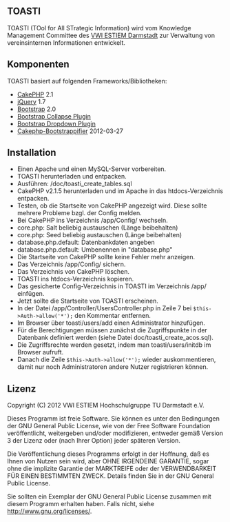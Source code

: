 ﻿TOASTI
----------

TOASTI (TOol for All STrategic Information) wird vom Knowledge Management Committee des [VWI ESTIEM Darmstadt](http://www.vwi.tu-darmstadt.de/) zur Verwaltung von vereinsinternen Informationen entwickelt.


Komponenten
----------

TOASTI basiert auf folgenden Frameworks/Bibliotheken:

* [CakePHP](http://cakephp.org/) 2.1
* [jQuery](http://jquery.com/) 1.7
* [Bootstrap](http://twitter.github.com/bootstrap/) 2.0
* [Bootstrap Collapse Plugin](http://twitter.github.com/bootstrap/javascript.html#collapse)
* [Bootstrap Dropdown Plugin](http://twitter.github.com/bootstrap/javascript.html#dropdowns)
* [Cakephp-Bootstrappifier](https://github.com/mtkocak/Cakephp-Bootstrappifier) 2012-03-27


Installation
----------

- Einen Apache und einen MySQL-Server vorbereiten.
- TOASTI herunterladen und entpacken.
- Ausführen: /doc/toasti_create_tables.sql
- CakePHP v2.1.5 herunterladen und im Apache in das htdocs-Verzeichnis entpacken.
- Testen, ob die Startseite von CakePHP angezeigt wird. Diese sollte mehrere Probleme bzgl. der Config melden.
- Bei CakePHP ins Verzeichnis /app/Config/ wechseln.
- core.php: Salt beliebig austauschen (Länge beibehalten)
- core.php: Seed beliebig austauschen (Länge beibehalten)
- database.php.default: Datenbankdaten angeben
- database.php.default: Umbenennen in "database.php"
- Die Startseite von CakePHP sollte keine Fehler mehr anzeigen.
- Das Verzeichnis /app/Config/ sichern.
- Das Verzeichnis von CakePHP löschen.
- TOASTI ins htdocs-Verzeichnis kopieren.
- Das gesicherte Config-Verzeichnis in TOASTI im Verzeichnis /app/ einfügen.
- Jetzt sollte die Startseite von TOASTI erscheinen.
- In der Datei /app/Controller/UsersController.php in Zeile 7 bei `$this->Auth->allow('*');` den Kommentar entfernen.
- Im Browser über toasti/users/add einen Administrator hinzufügen.
- Für die Berechtigungen müssen zunächst die Zugriffspunkte in der Datenbank definiert werden (siehe Datei doc/toasti_create_acos.sql).
- Die Zugriffsrechte werden gesetzt, indem man toasti/users/initdb im Browser aufruft.
- Danach die Zeile `$this->Auth->allow('*');` wieder auskommentieren, damit nur noch Administratoren andere Nutzer registrieren können.


Lizenz
----------

Copyright (C) 2012 VWI ESTIEM Hochschulgruppe TU Darmstadt e.V.

Dieses Programm ist freie Software. Sie können es unter den Bedingungen der GNU General Public License, wie von der Free Software Foundation veröffentlicht, weitergeben und/oder modifizieren, entweder gemäß Version 3 der Lizenz oder (nach Ihrer Option) jeder späteren Version.

Die Veröffentlichung dieses Programms erfolgt in der Hoffnung, daß es Ihnen von Nutzen sein wird, aber OHNE IRGENDEINE GARANTIE, sogar ohne die implizite Garantie der MARKTREIFE oder der VERWENDBARKEIT FÜR EINEN BESTIMMTEN ZWECK. Details finden Sie in der GNU General Public License.

Sie sollten ein Exemplar der GNU General Public License zusammen mit diesem Programm erhalten haben. Falls nicht, siehe <http://www.gnu.org/licenses/>.
